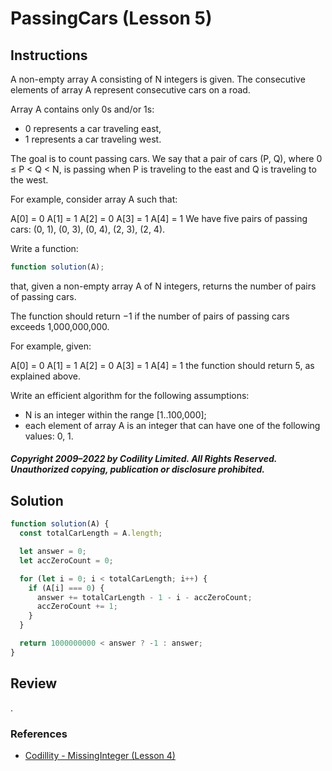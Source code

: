 # PassingCars (Lesson 5)

## Instructions

A non-empty array A consisting of N integers is given. The consecutive elements of array A represent consecutive cars on a road.

Array A contains only 0s and/or 1s:

- 0 represents a car traveling east,
- 1 represents a car traveling west.

The goal is to count passing cars. We say that a pair of cars (P, Q), where 0 ≤ P < Q < N, is passing when P is traveling to the east and Q is traveling to the west.

For example, consider array A such that:

A[0] = 0
A[1] = 1
A[2] = 0
A[3] = 1
A[4] = 1
We have five pairs of passing cars: (0, 1), (0, 3), (0, 4), (2, 3), (2, 4).

Write a function:

```js
function solution(A);
```

that, given a non-empty array A of N integers, returns the number of pairs of passing cars.

The function should return −1 if the number of pairs of passing cars exceeds 1,000,000,000.

For example, given:

A[0] = 0
A[1] = 1
A[2] = 0
A[3] = 1
A[4] = 1
the function should return 5, as explained above.

Write an efficient algorithm for the following assumptions:

- N is an integer within the range [1..100,000];
- each element of array A is an integer that can have one of the following values: 0, 1.

##### Copyright 2009–2022 by Codility Limited. All Rights Reserved. Unauthorized copying, publication or disclosure prohibited.

## Solution

```js
function solution(A) {
  const totalCarLength = A.length;

  let answer = 0;
  let accZeroCount = 0;

  for (let i = 0; i < totalCarLength; i++) {
    if (A[i] === 0) {
      answer += totalCarLength - 1 - i - accZeroCount;
      accZeroCount += 1;
    }
  }

  return 1000000000 < answer ? -1 : answer;
}
```

## Review

.

### References

- [Codillity - MissingInteger (Lesson 4)](https://app.codility.com/programmers/lessons/4-counting_elements/missing_integer)
